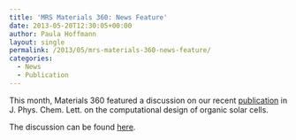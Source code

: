 ```yaml
---
title: 'MRS Materials 360: News Feature'
date: 2013-05-20T12:30:05+00:00
author: Paula Hoffmann
layout: single
permalink: /2013/05/mrs-materials-360-news-feature/
categories:
  - News
  - Publication
---
```

This month, Materials 360 featured a discussion on our recent [publication](http://pubs.acs.org/doi/abs/10.1021/jz400215j?prevSearch=Geoffrey%2BHutchison&searchHistoryKey=) in J. Phys. Chem. Lett. on the computational design of organic solar cells.

The discussion can be found [here](http://www.materials360online.com/newsDetails/39880).
